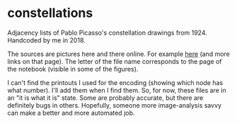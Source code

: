 # constellations
Adjacency lists of Pablo Picasso's constellation drawings from 1924. Handcoded by me in 2018.

The sources are pictures here and there online. For example [here](https://www.vaultofculture.com/vault/nst/2022/04/29/constellations) (and more links on that page). The letter of the file name corresponds to the page of the notebook (visible in some of the figures).

I can't find the printouts I used for the encoding (showing which node has what number). I'll add them when I find them. So, for now, these files are in an "it is what it is" state. Some are probably accurate, but there are definitely bugs in others. Hopefully, someone more image-analysis savvy can make a better and more automated job.
